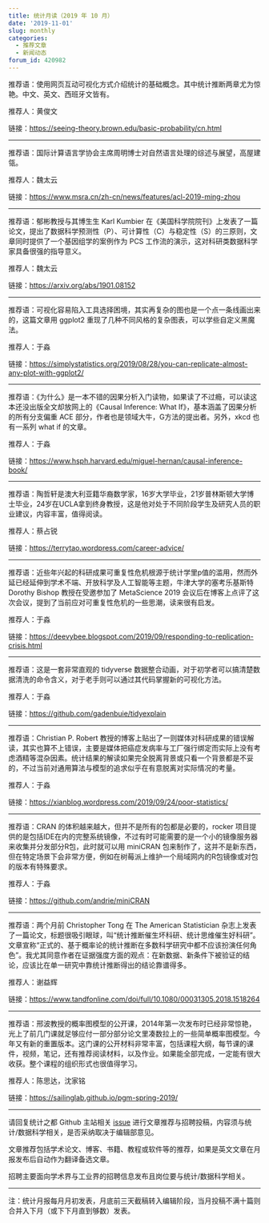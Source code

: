 ```yaml
---
title: 统计月读（2019 年 10 月）
date: '2019-11-01'
slug: monthly
categories:
  - 推荐文章
  - 新闻动态
forum_id: 420982
---
```


推荐语：使用网页互动可视化方式介绍统计的基础概念。其中统计推断两章尤为惊艳。中文、英文、西班牙文皆有。

推荐人：黄俊文

链接：https://seeing-theory.brown.edu/basic-probability/cn.html

---

推荐语：国际计算语言学协会主席周明博士对自然语言处理的综述与展望，高屋建瓴。

推荐人：魏太云

链接：https://www.msra.cn/zh-cn/news/features/acl-2019-ming-zhou

---

推荐语：郁彬教授与其博生生 Karl Kumbier 在《美国科学院院刊》上发表了一篇论文，提出了数据科学预测性（P）、可计算性（C）与稳定性（S）的三原则，文章同时提供了一个基因组学的案例作为 PCS 工作流的演示，这对科研类数据科学家具备很强的指导意义。

推荐人：魏太云

链接：https://arxiv.org/abs/1901.08152

---

推荐语：可视化容易陷入工具选择困境，其实再复杂的图也是一个点一条线画出来的，这篇文章用 ggplot2 重现了几种不同风格的复杂图表，可以学些自定义黑魔法。

推荐人：于淼

链接：https://simplystatistics.org/2019/08/28/you-can-replicate-almost-any-plot-with-ggplot2/

---

推荐语：《为什么》是一本不错的因果分析入门读物，如果读了不过瘾，可以读这本还没出版全文却放网上的《Causal Inference: What If》，基本涵盖了因果分析的所有分支偏重 ACE 部分，作者也是领域大牛，G方法的提出者。另外，xkcd 也有一系列 what if 的文章。

推荐人：于淼

链接：https://www.hsph.harvard.edu/miguel-hernan/causal-inference-book/

---

推荐语：陶哲轩是澳大利亚籍华裔数学家，16岁大学毕业，21岁普林斯顿大学博士毕业，24岁在UCLA拿到终身教授，这是他对处于不同阶段学生及研究人员的职业建议，内容丰富，值得阅读。

推荐人：蔡占锐

链接：https://terrytao.wordpress.com/career-advice/

---

推荐语：近些年兴起的科研成果可重复性危机根源于统计学里p值的滥用，然而外延已经延伸到学术不端、开放科学及人工智能等主题，牛津大学的塞考乐基斯特 Dorothy Bishop 教授在受邀参加了 MetaScience 2019 会议后在博客上点评了这次会议，提到了当前应对可重复性危机的一些思潮，读来很有启发。

推荐人：于淼

链接：https://deevybee.blogspot.com/2019/09/responding-to-replication-crisis.html

---

推荐语：这是一套非常直观的 tidyverse 数据整合动画，对于初学者可以搞清楚数据清洗的命令含义，对于老手则可以通过其代码掌握新的可视化方法。

推荐人：于淼

链接：https://github.com/gadenbuie/tidyexplain

---

推荐语：Christian P. Robert 教授的博客上贴出了一则媒体对科研成果的错误解读，其实也算不上错误，主要是媒体把癌症发病率与工厂强行绑定而实际上没有考虑酒精等混杂因素。统计结果的解读如果完全脱离背景或只看一个背景都是不妥的，不过当前对通用算法与模型的追求似乎在有意脱离对实际情况的考量。

推荐人：于淼

链接：https://xianblog.wordpress.com/2019/09/24/poor-statistics/

---

推荐语：CRAN 的体积越来越大，但并不是所有的包都是必要的，rocker 项目提供的是包括IDE在内的完整系统镜像，不过有时可能需要的是一个小的镜像服务器来收集并分发部分R包，此时就可以用 miniCRAN 包来制作了，这并不是新东西，但在特定场景下会非常方便，例如在树莓派上维护一个局域网内的R包镜像或对包的版本有特殊要求。

推荐人：于淼

链接：https://github.com/andrie/miniCRAN

---

推荐语：两个月前 Christopher Tong 在 The American Statistician 杂志上发表了一篇论文，标题很吸引眼球，叫“统计推断催生坏科研、统计思维催生好科研”。文章宣称“正式的、基于概率论的统计推断在多数科学研究中都不应该扮演任何角色”。我尤其同意作者在证据强度方面的观点：在新数据、新条件下被验证的结论，应该比在单一研究中靠统计推断得出的结论靠谱得多。

推荐人：谢益辉

链接：https://www.tandfonline.com/doi/full/10.1080/00031305.2018.1518264

---

推荐语：邢波教授的概率图模型的公开课，2014年第一次发布时已经非常惊艳，光上了前几门课就足够应付一部分部分论文里凑数拉上的一些简单概率图模型。今年又有新的重置版本。这门课的公开材料非常丰富，包括课程大纲，每节课的课件，视频，笔记，还有推荐阅读材料，以及作业。如果能全部完成，一定能有很大收获。整个课程的组织形式也很值得学习。

推荐人：陈思达，沈家铭

链接：https://sailinglab.github.io/pgm-spring-2019/

---

请回复统计之都 Github 主站相关 [issue](https://github.com/cosname/cosx.org/issues/865) 进行文章推荐与招聘投稿，内容须与统计/数据科学相关，是否采纳取决于编辑部意见。

文章推荐包括学术论文、博客、书籍、教程或软件等的推荐，如果是英文文章在月报发布后自动作为翻译备选文章。

招聘主要面向学术界与工业界的招聘信息发布且岗位要与统计/数据科学相关。

---
注：统计月报每月月初发表，月底前三天截稿转入编辑阶段，当月投稿不满十篇则合并入下月（或下下月直到够数）发表。
